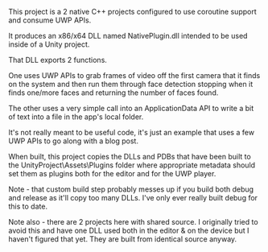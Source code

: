 This project is a 2 native C++ projects configured to use coroutine support and consume UWP APIs.

It produces an x86/x64 DLL named NativePlugin.dll intended to be used inside of a Unity project.

That DLL exports 2 functions. 

One uses UWP APIs to grab frames of video off the first camera that it finds on the system and then run them through face detection stopping when it finds one/more faces and returning the number of faces found.

The other uses a very simple call into an ApplicationData API to write a bit of text into a file in the app's local folder.

It's not really meant to be useful code, it's just an example that uses a few UWP APIs to go along with a blog post.

When built, this project copies the DLLs and PDBs that have been built to the UnityProject\Assets\Plugins folder where appropriate metadata should set them as plugins both for the editor and for the UWP player. 

Note - that custom build step probably messes up if you build both debug and release as it'll copy too many DLLs. I've only ever really built debug for this to date.

Note also - there are 2 projects here with shared source. I originally tried to avoid this and have one DLL used both in the editor & on the device but I haven't figured that yet. They are built from identical source anyway.